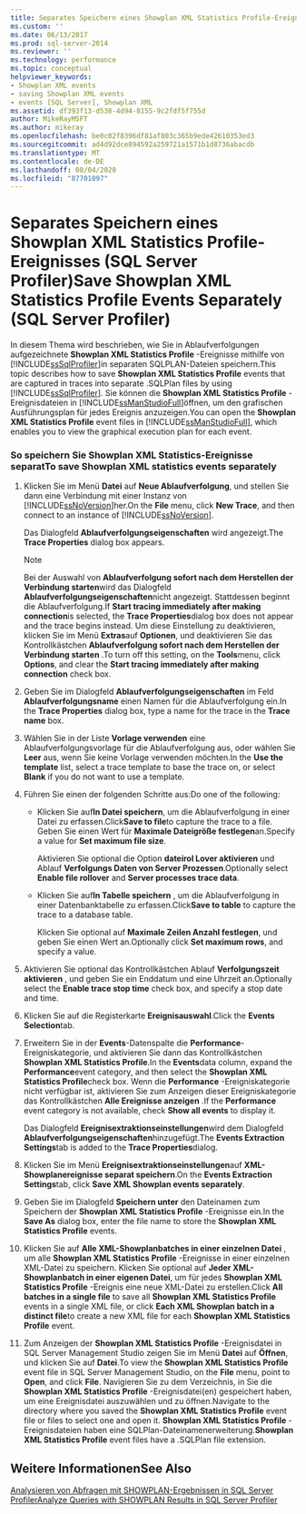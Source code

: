```yaml
---
title: Separates Speichern eines Showplan XML Statistics Profile-Ereignisses (SQL Server Profiler) | Microsoft-Dokumentation
ms.custom: ''
ms.date: 06/13/2017
ms.prod: sql-server-2014
ms.reviewer: ''
ms.technology: performance
ms.topic: conceptual
helpviewer_keywords:
- Showplan XML events
- saving Showplan XML events
- events [SQL Server], Showplan XML
ms.assetid: df393f13-d538-4d94-8155-9c2fdf5f755d
author: MikeRayMSFT
ms.author: mikeray
ms.openlocfilehash: be0c02f8396df81af803c365b9ede42610353ed3
ms.sourcegitcommit: ad4d92dce894592a259721a1571b1d8736abacdb
ms.translationtype: MT
ms.contentlocale: de-DE
ms.lasthandoff: 08/04/2020
ms.locfileid: "87701097"
---
```

# <a name="save-showplan-xml-statistics-profile-events-separately-sql-server-profiler"></a><span data-ttu-id="f2cbb-102">Separates Speichern eines Showplan XML Statistics Profile-Ereignisses (SQL Server Profiler)</span><span class="sxs-lookup"><span data-stu-id="f2cbb-102">Save Showplan XML Statistics Profile Events Separately (SQL Server Profiler)</span></span>
  <span data-ttu-id="f2cbb-103">In diesem Thema wird beschrieben, wie Sie in Ablaufverfolgungen aufgezeichnete **Showplan XML Statistics Profile** -Ereignisse mithilfe von [!INCLUDE[ssSqlProfiler](../../includes/sssqlprofiler-md.md)]in separaten SQLPLAN-Dateien speichern.</span><span class="sxs-lookup"><span data-stu-id="f2cbb-103">This topic describes how to save **Showplan XML Statistics Profile** events that are captured in traces into separate .SQLPlan files by using [!INCLUDE[ssSqlProfiler](../../includes/sssqlprofiler-md.md)].</span></span> <span data-ttu-id="f2cbb-104">Sie können die **Showplan XML Statistics Profile** -Ereignisdateien in [!INCLUDE[ssManStudioFull](../../includes/ssmanstudiofull-md.md)]öffnen, um den grafischen Ausführungsplan für jedes Ereignis anzuzeigen.</span><span class="sxs-lookup"><span data-stu-id="f2cbb-104">You can open the **Showplan XML Statistics Profile** event files in [!INCLUDE[ssManStudioFull](../../includes/ssmanstudiofull-md.md)], which enables you to view the graphical execution plan for each event.</span></span>  
  
### <a name="to-save-showplan-xml-statistics-events-separately"></a><span data-ttu-id="f2cbb-105">So speichern Sie Showplan XML Statistics-Ereignisse separat</span><span class="sxs-lookup"><span data-stu-id="f2cbb-105">To save Showplan XML statistics events separately</span></span>  
  
1.  <span data-ttu-id="f2cbb-106">Klicken Sie im Menü **Datei** auf **Neue Ablaufverfolgung**, und stellen Sie dann eine Verbindung mit einer Instanz von [!INCLUDE[ssNoVersion](../../includes/ssnoversion-md.md)]her.</span><span class="sxs-lookup"><span data-stu-id="f2cbb-106">On the **File** menu, click **New Trace**, and then connect to an instance of [!INCLUDE[ssNoVersion](../../includes/ssnoversion-md.md)].</span></span>  
  
     <span data-ttu-id="f2cbb-107">Das Dialogfeld **Ablaufverfolgungseigenschaften** wird angezeigt.</span><span class="sxs-lookup"><span data-stu-id="f2cbb-107">The **Trace Properties** dialog box appears.</span></span>  
  
    > [!NOTE]  
    >  <span data-ttu-id="f2cbb-108">Bei der Auswahl von **Ablaufverfolgung sofort nach dem Herstellen der Verbindung starten**wird das Dialogfeld **Ablaufverfolgungseigenschaften**nicht angezeigt. Stattdessen beginnt die Ablaufverfolgung.</span><span class="sxs-lookup"><span data-stu-id="f2cbb-108">If **Start tracing immediately after making connection**is selected, the **Trace Properties**dialog box does not appear and the trace begins instead.</span></span> <span data-ttu-id="f2cbb-109">Um diese Einstellung zu deaktivieren, klicken Sie im Menü **Extras**auf **Optionen**, und deaktivieren Sie das Kontrollkästchen **Ablaufverfolgung sofort nach dem Herstellen der Verbindung starten** .</span><span class="sxs-lookup"><span data-stu-id="f2cbb-109">To turn off this setting, on the **Tools**menu, click **Options**, and clear the **Start tracing immediately after making connection** check box.</span></span>  
  
2.  <span data-ttu-id="f2cbb-110">Geben Sie im Dialogfeld **Ablaufverfolgungseigenschaften** im Feld **Ablaufverfolgungsname** einen Namen für die Ablaufverfolgung ein.</span><span class="sxs-lookup"><span data-stu-id="f2cbb-110">In the **Trace Properties** dialog box, type a name for the trace in the **Trace name** box.</span></span>  
  
3.  <span data-ttu-id="f2cbb-111">Wählen Sie in der Liste **Vorlage verwenden** eine Ablaufverfolgungsvorlage für die Ablaufverfolgung aus, oder wählen Sie **Leer** aus, wenn Sie keine Vorlage verwenden möchten.</span><span class="sxs-lookup"><span data-stu-id="f2cbb-111">In the **Use the template** list, select a trace template to base the trace on, or select **Blank** if you do not want to use a template.</span></span>  
  
4.  <span data-ttu-id="f2cbb-112">Führen Sie einen der folgenden Schritte aus:</span><span class="sxs-lookup"><span data-stu-id="f2cbb-112">Do one of the following:</span></span>  
  
    -   <span data-ttu-id="f2cbb-113">Klicken Sie auf**In Datei speichern**, um die Ablaufverfolgung in einer Datei zu erfassen.</span><span class="sxs-lookup"><span data-stu-id="f2cbb-113">Click**Save to file**to capture the trace to a file.</span></span> <span data-ttu-id="f2cbb-114">Geben Sie einen Wert für **Maximale Dateigröße festlegen**an.</span><span class="sxs-lookup"><span data-stu-id="f2cbb-114">Specify a value for **Set maximum file size**.</span></span>  
  
         <span data-ttu-id="f2cbb-115">Aktivieren Sie optional die Option **dateirol Lover aktivieren** und Ablauf **Verfolgungs Daten von Server Prozessen**.</span><span class="sxs-lookup"><span data-stu-id="f2cbb-115">Optionally select **Enable file rollover** and **Server processes trace data**.</span></span>  
  
    -   <span data-ttu-id="f2cbb-116">Klicken Sie auf**In Tabelle speichern** , um die Ablaufverfolgung in einer Datenbanktabelle zu erfassen.</span><span class="sxs-lookup"><span data-stu-id="f2cbb-116">Click**Save to table** to capture the trace to a database table.</span></span>  
  
         <span data-ttu-id="f2cbb-117">Klicken Sie optional auf **Maximale Zeilen Anzahl festlegen**, und geben Sie einen Wert an.</span><span class="sxs-lookup"><span data-stu-id="f2cbb-117">Optionally click **Set maximum rows**, and specify a value.</span></span>  
  
5.  <span data-ttu-id="f2cbb-118">Aktivieren Sie optional das Kontrollkästchen Ablauf **Verfolgungszeit aktivieren** , und geben Sie ein Enddatum und eine Uhrzeit an.</span><span class="sxs-lookup"><span data-stu-id="f2cbb-118">Optionally select the **Enable trace stop time** check box, and specify a stop date and time.</span></span>  
  
6.  <span data-ttu-id="f2cbb-119">Klicken Sie auf die Registerkarte **Ereignisauswahl**.</span><span class="sxs-lookup"><span data-stu-id="f2cbb-119">Click the **Events Selection**tab.</span></span>  
  
7.  <span data-ttu-id="f2cbb-120">Erweitern Sie in der **Events**-Datenspalte die **Performance**-Ereigniskategorie, und aktivieren Sie dann das Kontrollkästchen **Showplan XML Statistics Profile**.</span><span class="sxs-lookup"><span data-stu-id="f2cbb-120">In the **Events**data column, expand the **Performance**event category, and then select the **Showplan XML Statistics Profile**check box.</span></span> <span data-ttu-id="f2cbb-121">Wenn die **Performance** -Ereigniskategorie nicht verfügbar ist, aktivieren Sie zum Anzeigen dieser Ereigniskategorie das Kontrollkästchen **Alle Ereignisse anzeigen** .</span><span class="sxs-lookup"><span data-stu-id="f2cbb-121">If the **Performance** event category is not available, check **Show all events** to display it.</span></span>  
  
     <span data-ttu-id="f2cbb-122">Das Dialogfeld **Ereignisextraktionseinstellungen**wird dem Dialogfeld **Ablaufverfolgungseigenschaften**hinzugefügt.</span><span class="sxs-lookup"><span data-stu-id="f2cbb-122">The **Events Extraction Settings**tab is added to the **Trace Properties**dialog.</span></span>  
  
8.  <span data-ttu-id="f2cbb-123">Klicken Sie im Menü **Ereignisextraktionseinstellungen**auf **XML-Showplanereignisse separat speichern**.</span><span class="sxs-lookup"><span data-stu-id="f2cbb-123">On the **Events Extraction Settings**tab, click **Save XML Showplan events separately**.</span></span>  
  
9. <span data-ttu-id="f2cbb-124">Geben Sie im Dialogfeld **Speichern unter** den Dateinamen zum Speichern der **Showplan XML Statistics Profile** -Ereignisse ein.</span><span class="sxs-lookup"><span data-stu-id="f2cbb-124">In the **Save As** dialog box, enter the file name to store the **Showplan XML Statistics Profile** events.</span></span>  
  
10. <span data-ttu-id="f2cbb-125">Klicken Sie auf **Alle XML-Showplanbatches in einer einzelnen Datei** , um alle **Showplan XML Statistics Profile** -Ereignisse in einer einzelnen XML-Datei zu speichern. Klicken Sie optional auf **Jeder XML-Showplanbatch in einer eigenen Datei**, um für jedes **Showplan XML Statistics Profile** -Ereignis eine neue XML-Datei zu erstellen.</span><span class="sxs-lookup"><span data-stu-id="f2cbb-125">Click **All batches in a single file** to save all **Showplan XML Statistics Profile** events in a single XML file, or click **Each XML Showplan batch in a distinct file**to create a new XML file for each **Showplan XML Statistics Profile** event.</span></span>  
  
11. <span data-ttu-id="f2cbb-126">Zum Anzeigen der **Showplan XML Statistics Profile** -Ereignisdatei in SQL Server Management Studio zeigen Sie im Menü **Datei** auf **Öffnen**, und klicken Sie auf **Datei**.</span><span class="sxs-lookup"><span data-stu-id="f2cbb-126">To view the **Showplan XML Statistics Profile** event file in SQL Server Management Studio, on the **File** menu, point to **Open**, and click **File**.</span></span> <span data-ttu-id="f2cbb-127">Navigieren Sie zu dem Verzeichnis, in Sie die **Showplan XML Statistics Profile** -Ereignisdatei(en) gespeichert haben, um eine Ereignisdatei auszuwählen und zu öffnen.</span><span class="sxs-lookup"><span data-stu-id="f2cbb-127">Navigate to the directory where you saved the **Showplan XML Statistics Profile** event file or files to select one and open it.</span></span> <span data-ttu-id="f2cbb-128">**Showplan XML Statistics Profile** -Ereignisdateien haben eine SQLPlan-Dateinamenerweiterung.</span><span class="sxs-lookup"><span data-stu-id="f2cbb-128">**Showplan XML Statistics Profile** event files have a .SQLPlan file extension.</span></span>  
  
## <a name="see-also"></a><span data-ttu-id="f2cbb-129">Weitere Informationen</span><span class="sxs-lookup"><span data-stu-id="f2cbb-129">See Also</span></span>  
 [<span data-ttu-id="f2cbb-130">Analysieren von Abfragen mit SHOWPLAN-Ergebnissen in SQL Server Profiler</span><span class="sxs-lookup"><span data-stu-id="f2cbb-130">Analyze Queries with SHOWPLAN Results in SQL Server Profiler</span></span>](../../tools/sql-server-profiler/analyze-queries-with-showplan-results-in-sql-server-profiler.md)  
  
  
